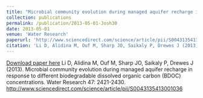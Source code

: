 ```yaml
---
title: "Microbial community evolution during managed aquifer recharge in response to different biodegradable dissolved organic carbon (BDOC) concentrations"
collection: publications
permalink: /publication/2013-05-01-Josh30
date: 2013-05-01
venue: 'Water Research'
paperurl: 'http://www.sciencedirect.com/science/article/pii/S0043135413001036'
citation: 'Li D, Alidina M, Ouf M, Sharp JO, Saikaly P, Drewes J (2013). Microbial community evolution during managed aquifer recharge in response to different biodegradable dissolved organic carbon (BDOC) concentrations. Water Research 47: 2421-2430. http://www.sciencedirect.com/science/article/pii/S0043135413001036'
---
```


<a href='http://www.sciencedirect.com/science/article/pii/S0043135413001036'>Download paper here</a>
Li D, Alidina M, Ouf M, Sharp JO, Saikaly P, Drewes J (2013). Microbial community evolution during managed aquifer recharge in response to different biodegradable dissolved organic carbon (BDOC) concentrations. Water Research 47: 2421-2430. http://www.sciencedirect.com/science/article/pii/S0043135413001036
